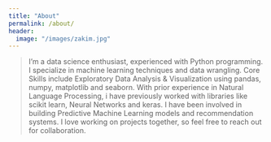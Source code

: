 ```yaml
---
title: "About"
permalink: /about/
header:
  image: "/images/zakim.jpg"
---
```


>I’m a data science enthusiast, experienced with Python programming.
>I specialize in machine learning techniques and data wrangling. 
>Core Skills include Exploratory Data Analysis & Visualization using pandas, numpy, matplotlib and seaborn.
With prior experience in Natural Language Processing, i have previously worked with libraries like scikit learn, Neural Networks and keras.
>I have been involved in building Predictive Machine Learning models and recommendation systems. 
>I love working on projects together, so feel free to reach out for collaboration.
